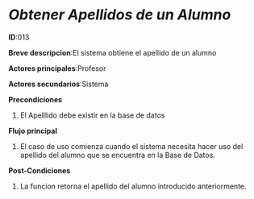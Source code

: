# *Obtener Apellidos de un  Alumno*

**ID**:013

**Breve descripcion**:El sistema obtiene el apellido de un alumno

**Actores principales**:Profesor

**Actores secundarios**:Sistema 

**Precondiciones**

1. El  Apelllido  debe existir en la base de datos

**Flujo principal**

1. El caso  de uso comienza cuando el sistema necesita hacer uso del apellido del alumno que se encuentra en la Base de Datos.

**Post-Condiciones**

1. La funcion retorna el apellido del alumno introducido anteriormente.

